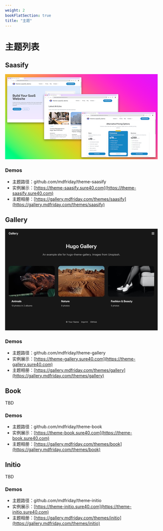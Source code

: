 ```yaml
---
weight: 2
bookFlatSection: true
title: "主题"
---
```


# 主题列表

## Saasify

![Saasify](sassify-post-home.png)

### Demos

- 主题路径：github.com/mdfriday/theme-saasify
- 实例展示：[https://theme-saasify.sure40.com](https://theme-saasify.sure40.com)
- 主题相册：[https://gallery.mdfriday.com/themes/saasify](https://gallery.mdfriday.com/themes/saasify)


## Gallery

![Gallery](gallery-home.jpg)

### Demos

- 主题路径：github.com/mdfriday/theme-gallery
- 实例展示：[https://theme-gallery.sure40.com](https://theme-gallery.sure40.com)
- 主题相册：[https://gallery.mdfriday.com/themes/gallery](https://gallery.mdfriday.com/themes/gallery)

## Book

TBD

### Demos

- 主题路径：github.com/mdfriday/theme-book
- 实例展示：[https://theme-book.sure40.com](https://theme-book.sure40.com)
- 主题相册：[https://gallery.mdfriday.com/themes/book](https://gallery.mdfriday.com/themes/book)

## Initio

TBD

### Demos

- 主题路径：github.com/mdfriday/theme-initio
- 实例展示：[https://theme-initio.sure40.com](https://theme-initio.sure40.com)
- 主题相册：[https://gallery.mdfriday.com/themes/initio](https://gallery.mdfriday.com/themes/initio)

